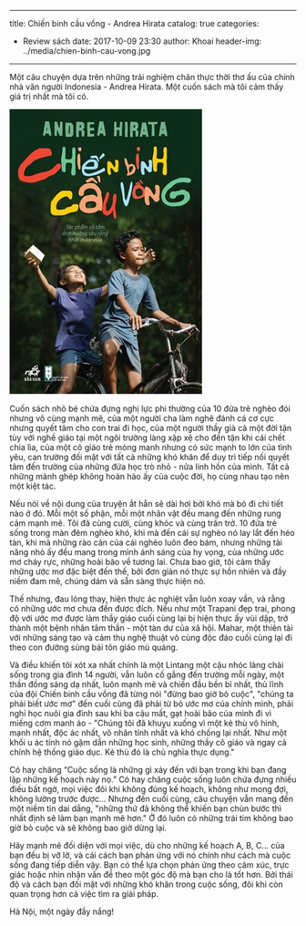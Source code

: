
---
title: Chiến binh cầu vồng - Andrea Hirata
catalog: true
categories:
  - Review sách
date: 2017-10-09 23:30
author: Khoai
header-img: ../media/chien-binh-cau-vong.jpg
---

Một câu chuyện dựa trên những trải nghiệm chân thực thời thơ ấu của chính nhà văn người Indonesia - Andrea Hirata. Một cuốn sách mà tôi cảm thấy giá trị nhất mà tôi có.

![Chiến binh cầu vồng - bìa sách](../media/chien-binh-cau-vong-bia-sach.jpg)

Cuốn sách nhỏ bé chứa đựng nghị lực phi thường của 10 đửa trẻ nghèo đói nhưng vô cùng mạnh mẽ, của một người cha làm nghê đánh cá cơ cực nhưng quyết tâm cho con trai đi học, của một người thầy già cả một đời tận tùy với nghề giáo tại một ngôi trường làng xập xệ cho đến tận khi cái chết chia lìa, của một cô giáo trẻ mỏng manh nhưng có sức mạnh to lớn của tình yêu, can trường đối mặt với tất cả những khó khăn để duy trì tiếp nối quyết tâm đến trường của những đứa học trò nhỏ - nửa linh hồn của mình. Tất cả những mảnh ghép không hoàn hảo ấy của cuộc đời, họ cùng nhau tạo nên một kiệt tác.

Nếu nói về nội dung của truyện ắt hẳn sẽ dài hơi bởi khó mà bỏ đi chi tiết nào ở đó. Mỗi một số phận, mỗi một nhân vật đều mang đến những rung cảm mạnh mẽ. Tôi đã cùng cười, cùng khóc và cùng trăn trở. 10 đứa trẻ sống trong màn đêm nghèo khó, khi mà đến cái sự nghèo nó lay lắt đến héo tàn, khi mà những rào cản của cái nghèo luôn đeo bám, nhưng những tài năng nhỏ ấy đều mang trong mình ánh sáng của hy vọng, của những ước mơ cháy rực, những hoài bão về tương lai. Chưa bao giờ, tôi cảm thấy những ước mơ đặc biệt đến thế, bởi đơn giản nó thực sự hồn nhiên và đầy niềm đam mê, chúng dám và sẵn sàng thực hiện nó.

Thế nhưng, đau lòng thay, hiện thực ác nghiệt vẫn luôn xoay vần, và rằng có những ước mơ chưa đến được đích. Nếu như một Trapani đẹp trai, phong độ với ước mơ được làm thầy giáo cuối cùng lại bị hiện thực ấy vùi dập, trở thành một bệnh nhân tâm thần - một tàn dư của xã hội. Mahar, một thiên tài với những sáng tạo và cảm thụ nghệ thuật vô cùng độc đáo cuối cùng lại đi theo con đường sùng bái tôn giáo mù quáng.

Và điều khiến tôi xót xa nhất chính là một Lintang một cậu nhóc làng chài sống trong gia đình 14 người, vẫn luôn cố gắng đến trường mỗi ngày, một thần đồng sáng dạ nhất, luôn mạnh mẽ và chiến đầu bền bỉ nhất, thủ lĩnh của đội Chiến binh cầu vồng đã từng nói "đừng bao giờ bỏ cuộc", "chúng ta phải biết ước mơ" đến cuối cùng đã phải từ bỏ ước mơ của chính mình, phải nghỉ học nuôi gia đình sau khi ba cậu mất, gạt hoài bão của mình đi vì miếng cơm manh áo - "Chúng tôi đã khuỵu xuống vì một kẻ thù vô hình, mạnh nhất, độc ác nhất, vô nhân tính nhất và khó chống lại nhất. Như một khối u ác tính nó gặm dần những học sinh, những thầy cô giáo và ngay cả chính hệ thống giáo dục. Kẻ thù đó là chủ nghĩa thực dụng."

Có hay chăng “Cuộc sống là những gì xảy đến với bạn trong khi bạn đang lập những kế hoạch này nọ.” Có hay chăng cuộc sống luôn chứa đựng nhiều điều bất ngờ, mọi việc đôi khi không đúng kế hoạch, không như mong đợi, không lường trước được… Nhưng đến cuối cùng, câu chuyện vẫn mang đến một niềm tin dai dẳng, "những thứ đã không thể khiến bạn chùn bước thì nhất định sẽ làm bạn mạnh mẽ hơn." Ở đó luôn có những trái tim không bao giờ bỏ cuộc và sẽ không bao giờ dừng lại.

Hãy mạnh mẽ đối diện với mọi việc, dù cho những kế hoạch A, B, C… của bạn đều bị vỡ lở, và cái cách bạn phản ứng với nó chính như cách mà cuộc sống đang tiếp diễn vậy. Bạn có thể lựa chọn phản ứng theo cảm xúc, trực giác hoặc nhìn nhận vấn đề theo một góc độ mà bạn cho là tốt hơn. Bởi thái độ và cách bạn đối mặt với những khó khăn trong cuộc sống, đôi khi còn quan trọng hơn cả việc tìm ra giải pháp.

Hà Nội, một ngày đầy nắng!